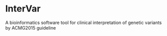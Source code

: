 # InterVar
A bioinformatics software tool for clinical interpretation of genetic variants by ACMG2015 guideline
